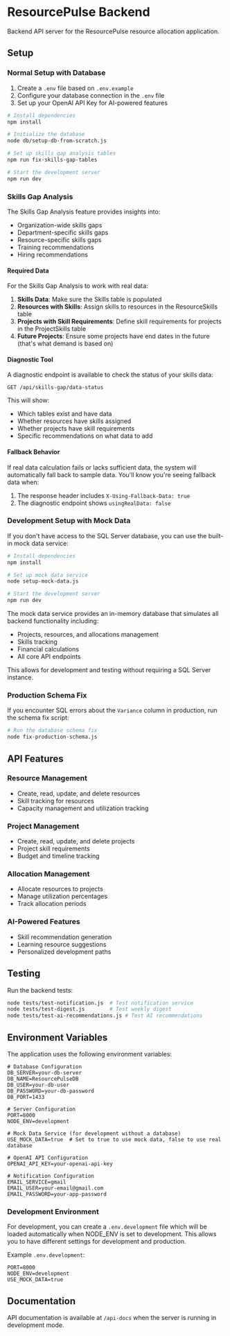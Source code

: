 # ResourcePulse Backend

Backend API server for the ResourcePulse resource allocation application.

## Setup

### Normal Setup with Database

1. Create a `.env` file based on `.env.example`
2. Configure your database connection in the `.env` file
3. Set up your OpenAI API Key for AI-powered features

```bash
# Install dependencies
npm install

# Initialize the database
node db/setup-db-from-scratch.js

# Set up skills gap analysis tables
npm run fix-skills-gap-tables

# Start the development server
npm run dev
```

### Skills Gap Analysis

The Skills Gap Analysis feature provides insights into:

- Organization-wide skills gaps
- Department-specific skills gaps
- Resource-specific skills gaps
- Training recommendations
- Hiring recommendations

#### Required Data

For the Skills Gap Analysis to work with real data:

1. **Skills Data**: Make sure the Skills table is populated
2. **Resources with Skills**: Assign skills to resources in the ResourceSkills table
3. **Projects with Skill Requirements**: Define skill requirements for projects in the ProjectSkills table
4. **Future Projects**: Ensure some projects have end dates in the future (that's what demand is based on)

#### Diagnostic Tool

A diagnostic endpoint is available to check the status of your skills data:

```
GET /api/skills-gap/data-status
```

This will show:
- Which tables exist and have data
- Whether resources have skills assigned
- Whether projects have skill requirements
- Specific recommendations on what data to add

#### Fallback Behavior

If real data calculation fails or lacks sufficient data, the system will automatically fall back to sample data. You'll know you're seeing fallback data when:

1. The response header includes `X-Using-Fallback-Data: true`
2. The diagnostic endpoint shows `usingRealData: false`

### Development Setup with Mock Data

If you don't have access to the SQL Server database, you can use the built-in mock data service:

```bash
# Install dependencies
npm install

# Set up mock data service
node setup-mock-data.js

# Start the development server
npm run dev
```

The mock data service provides an in-memory database that simulates all backend functionality including:
- Projects, resources, and allocations management
- Skills tracking
- Financial calculations
- All core API endpoints

This allows for development and testing without requiring a SQL Server instance.

### Production Schema Fix

If you encounter SQL errors about the `Variance` column in production, run the schema fix script:

```bash
# Run the database schema fix
node fix-production-schema.js
```

## API Features

### Resource Management
- Create, read, update, and delete resources
- Skill tracking for resources
- Capacity management and utilization tracking

### Project Management
- Create, read, update, and delete projects
- Project skill requirements
- Budget and timeline tracking

### Allocation Management
- Allocate resources to projects
- Manage utilization percentages
- Track allocation periods

### AI-Powered Features
- Skill recommendation generation
- Learning resource suggestions
- Personalized development paths

## Testing

Run the backend tests:

```bash
node tests/test-notification.js  # Test notification service
node tests/test-digest.js        # Test weekly digest
node tests/test-ai-recommendations.js # Test AI recommendations
```

## Environment Variables

The application uses the following environment variables:

```
# Database Configuration
DB_SERVER=your-db-server
DB_NAME=ResourcePulseDB
DB_USER=your-db-user
DB_PASSWORD=your-db-password
DB_PORT=1433

# Server Configuration
PORT=8000
NODE_ENV=development

# Mock Data Service (for development without a database)
USE_MOCK_DATA=true  # Set to true to use mock data, false to use real database

# OpenAI API Configuration
OPENAI_API_KEY=your-openai-api-key

# Notification Configuration
EMAIL_SERVICE=gmail
EMAIL_USER=your-email@gmail.com
EMAIL_PASSWORD=your-app-password
```

### Development Environment

For development, you can create a `.env.development` file which will be loaded automatically when NODE_ENV is set to development. This allows you to have different settings for development and production.

Example `.env.development`:
```
PORT=8000
NODE_ENV=development
USE_MOCK_DATA=true
```

## Documentation

API documentation is available at `/api-docs` when the server is running in development mode.